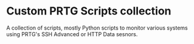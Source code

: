 # Custom PRTG Scripts collection
A collection of scripts, mostly Python scripts to monitor various systems using PRTG's SSH Advanced or HTTP Data sesnors. 
